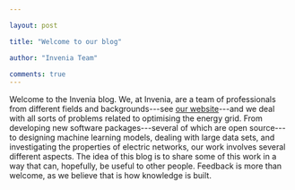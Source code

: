 ```yaml
---

layout: post

title: "Welcome to our blog"

author: "Invenia Team"

comments: true
---
```


Welcome to the Invenia blog. We, at Invenia, are a team of professionals from different fields and backgrounds---see [our website](www.invenia.ca)---and we deal with all sorts of problems related to optimising the energy grid. From developing new software packages---several of which are open source---to designing machine learning models, dealing with large data sets, and investigating the properties of electric networks, our work involves several different aspects. The idea of this blog is to share some of this work in a way that can, hopefully, be useful to other people. Feedback is more than welcome, as we believe that is how knowledge is built.
